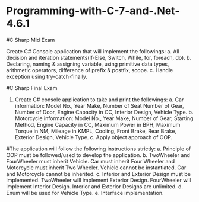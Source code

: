 # Programming-with-C-7-and-.Net-4.6.1


#C Sharp Mid Exam

Create C# Console application that will implement the followings:
a. All decision and iteration statements(If-Else, Switch, While, for, foreach, do).
b. Declaring, naming & assigning variable, using primitive data types, arithmetic operators, difference of prefix & postfix, scope.
c. Handle exception using try-catch-finally.


#C Sharp Final Exam

1. Create C# console application to take and print the followings:
a. Car information: Model No., Year Make, Number of Seat Number of Gear, Number of Door, Engine Capacity in CC, Interior Design, Vehicle Type. 
b. Motorcycle information: Model No., Year Make, Number of Gear, Starting Method, Engine Capacity in CC, Maximum Power in BPH, Maximum Torque in NM, Mileage in KMPL, Cooling, Front Brake, Rear Brake, Exterior Design, Vehicle Type. 
c. Apply object approach of OOP. 

#The application will follow the following instructions strictly: 
a. Principle of OOP must be followed/used to develop the application. 
b. TwoWheeler and FourWheeler must inherit Vehicle. Car must inherit Four Wheeler and Motorcycle must inherit Two Wheeler. Vehicle cannot be instantiated. Car and Motorcycle cannot be inherited. 
c. Interior and Exterior Design must be implemented. TwoWheeler will implement Exterior Design. FourWheeler will implement Interior Design. Interior and Exterior Designs are unlimited.
d. Enum will be used for Vehicle Type.
e. Interface implementation.
